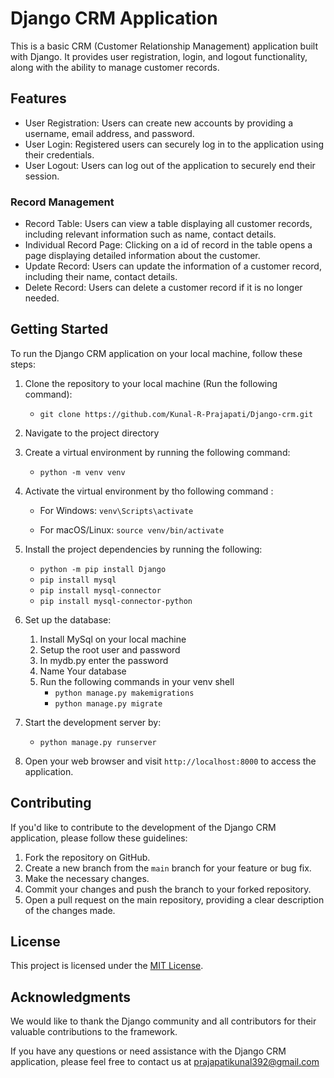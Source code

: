# Django CRM Application

This is a basic CRM (Customer Relationship Management) application built with Django. It provides user registration, login, and logout functionality, along with the ability to manage customer records.

## Features

- User Registration: Users can create new accounts by providing a username, email address, and password.
- User Login: Registered users can securely log in to the application using their credentials.
- User Logout: Users can log out of the application to securely end their session.

### Record Management

- Record Table: Users can view a table displaying all customer records, including relevant information such as name, contact details.
- Individual Record Page: Clicking on a id of record in the table opens a page displaying detailed information about the customer.
- Update Record: Users can update the information of a customer record, including their name, contact details.
- Delete Record: Users can delete a customer record if it is no longer needed.

## Getting Started

To run the Django CRM application on your local machine, follow these steps:

1. Clone the repository to your local machine (Run the following command):
    - `git clone https://github.com/Kunal-R-Prajapati/Django-crm.git`

2. Navigate to the project directory

3. Create a virtual environment by running the following command:
     - `python -m venv venv`

4. Activate the virtual environment by tho following command :
    - For Windows:
     `venv\Scripts\activate`
    
    - For macOS/Linux:
      `source venv/bin/activate`


6. Install the project dependencies by running the following:
   - `python -m pip install Django`
   - `pip install mysql`
   - `pip install mysql-connector`
   - `pip install mysql-connector-python`
   

7. Set up the database:
    1. Install MySql on your local machine
    2. Setup the root user and password
    3. In mydb.py enter the password
    4. Name Your database
    5. Run the following commands in your venv shell
        - `python manage.py makemigrations`
        - `python manage.py migrate`

8. Start the development server by:
   - `python manage.py runserver`

9. Open your web browser and visit `http://localhost:8000` to access the application.

## Contributing

If you'd like to contribute to the development of the Django CRM application, please follow these guidelines:

1. Fork the repository on GitHub.
2. Create a new branch from the `main` branch for your feature or bug fix.
3. Make the necessary changes.
4. Commit your changes and push the branch to your forked repository.
5. Open a pull request on the main repository, providing a clear description of the changes made.

## License

This project is licensed under the [MIT License](LICENSE).

## Acknowledgments

We would like to thank the Django community and all contributors for their valuable contributions to the framework.

If you have any questions or need assistance with the Django CRM application, please feel free to contact us at prajapatikunal392@gmail.com
